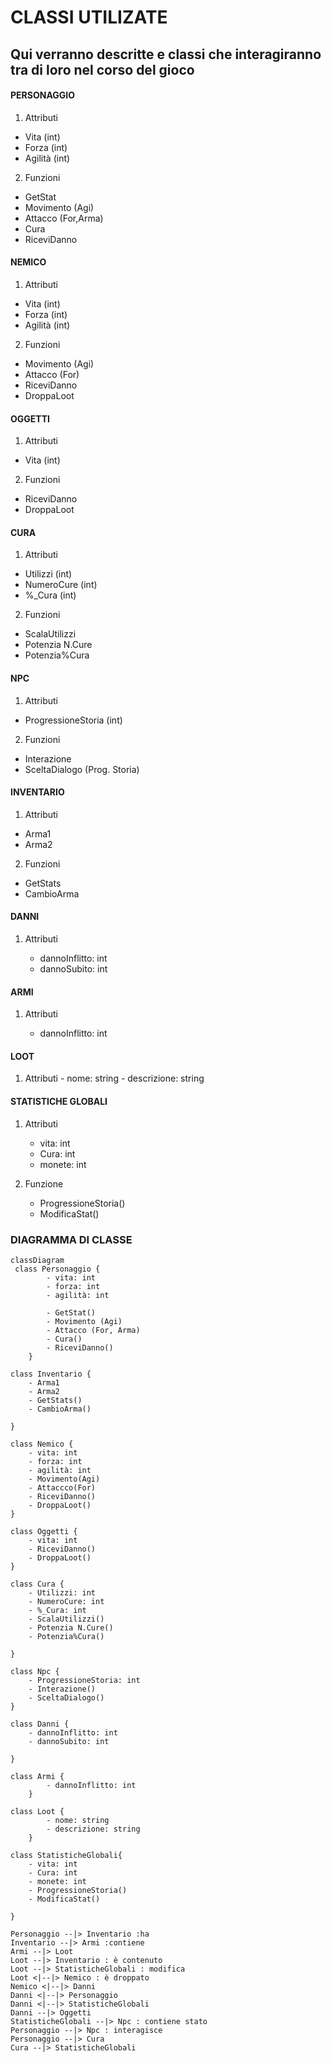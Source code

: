 # CLASSI UTILIZATE

## Qui verranno descritte e classi che interagiranno tra di loro nel corso del gioco


#### PERSONAGGIO

1. Attributi

- Vita (int)
- Forza (int)
- Agilità (int)

2. Funzioni

- GetStat
- Movimento (Agi)
- Attacco (For,Arma)
- Cura
- RiceviDanno


#### NEMICO

1. Attributi

- Vita (int)
- Forza (int)
- Agilità (int)

2. Funzioni

- Movimento (Agi)
- Attacco (For)
- RiceviDanno
- DroppaLoot

#### OGGETTI

1. Attributi

- Vita (int)

2. Funzioni

- RiceviDanno
- DroppaLoot

#### CURA

1. Attributi

- Utilizzi (int)
- NumeroCure (int)
- %_Cura (int)

2. Funzioni

- ScalaUtilizzi
- Potenzia N.Cure
- Potenzia%Cura

#### NPC

1. Attributi

- ProgressioneStoria (int)

2. Funzioni

- Interazione
- SceltaDialogo (Prog. Storia)


#### INVENTARIO

1. Attributi

- Arma1
- Arma2


2. Funzioni

- GetStats
- CambioArma

#### DANNI 

1. Attributi

    - dannoInflitto: int
    - dannoSubito: int

#### ARMI

1. Attributi

    - dannoInflitto: int
    

#### LOOT 

1. Attributi
        - nome: string
        - descrizione: string


#### STATISTICHE GLOBALI  

1. Attributi

    - vita: int
    - Cura: int
    - monete: int

2. Funzione

    - ProgressioneStoria()
    - ModificaStat()
### DIAGRAMMA DI CLASSE
```mermaid
classDiagram 
 class Personaggio {
        - vita: int
        - forza: int
        - agilità: int

        - GetStat()
        - Movimento (Agi)
        - Attacco (For, Arma)
        - Cura()
        - RiceviDanno()
    }

class Inventario {
    - Arma1
    - Arma2
    - GetStats()
    - CambioArma()

}

class Nemico {
    - vita: int
    - forza: int
    - agilità: int
    - Movimento(Agi)
    - Attaccco(For)
    - RiceviDanno()
    - DroppaLoot()
}

class Oggetti {
    - vita: int
    - RiceviDanno()
    - DroppaLoot()
}

class Cura {
    - Utilizzi: int
    - NumeroCure: int
    - %_Cura: int
    - ScalaUtilizzi()
    - Potenzia N.Cure()
    - Potenzia%Cura()

}

class Npc {
    - ProgressioneStoria: int
    - Interazione()
    - SceltaDialogo()
}

class Danni {
    - dannoInflitto: int
    - dannoSubito: int

}
  
class Armi {
        - dannoInflitto: int
    }

class Loot {
        - nome: string
        - descrizione: string
    }

class StatisticheGlobali{
    - vita: int
    - Cura: int
    - monete: int
    - ProgressioneStoria()
    - ModificaStat()

}

Personaggio --|> Inventario :ha
Inventario --|> Armi :contiene
Armi --|> Loot
Loot --|> Inventario : è contenuto
Loot --|> StatisticheGlobali : modifica
Loot <|--|> Nemico : è droppato
Nemico <|--|> Danni
Danni <|--|> Personaggio
Danni <|--|> StatisticheGlobali
Danni --|> Oggetti
StatisticheGlobali --|> Npc : contiene stato
Personaggio --|> Npc : interagisce
Personaggio --|> Cura
Cura --|> StatisticheGlobali
```